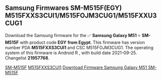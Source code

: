 <h2>Samsung Firmwares SM-M515F(EGY) M515FXXS3CUI1/M515FOJM3CUG1/M515FXXU3CUG1</h2>
Download the Samsung firmware for the ✅ <strong>Samsung Galaxy M51 </strong> ⭐ <strong>SM-M515F</strong> with product code <strong>EGY</strong> <strong> from Egypt</strong>. This firmware has version number PDA <strong>M515FXXS3CUI1</strong> and CSC M515FOJM3CUG1. The operating system of this firmware is Android R , with build date 2021-09-25. Changelist <strong>21957768</strong>.


[SM-M515F](https://samfirm.shop/samsung/model/SM-M515F)
[M515FXXS3CUI1](https://samfirm.shop/samsung/pda/M515FXXS3CUI1)
[Download Firmware Samsung Galaxy M51 SM-M515F](https://samfirm.shop/samsung/firmware/459644)
